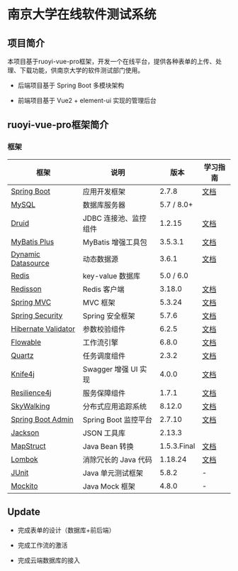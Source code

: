 # 南京大学在线软件测试系统

## 项目简介

本项目基于ruoyi-vue-pro框架，开发一个在线平台，提供各种表单的上传、处理、下载功能，供南京大学的软件测试部门使用。

* 后端项目基于 Spring Boot 多模块架构

* 前端项目基于 Vue2 + element-ui 实现的管理后台



## ruoyi-vue-pro框架简介

### 框架

| 框架                                                         | 说明                  | 版本        | 学习指南                                                     |
| ------------------------------------------------------------ | --------------------- | ----------- | ------------------------------------------------------------ |
| [Spring Boot](https://spring.io/projects/spring-boot)        | 应用开发框架          | 2.7.8       | [文档](https://github.com/YunaiV/SpringBoot-Labs)            |
| [MySQL](https://www.mysql.com/cn/)                           | 数据库服务器          | 5.7 / 8.0+  |                                                              |
| [Druid](https://github.com/alibaba/druid)                    | JDBC 连接池、监控组件 | 1.2.15      | [文档](http://www.iocoder.cn/Spring-Boot/datasource-pool/?yudao) |
| [MyBatis Plus](https://mp.baomidou.com/)                     | MyBatis 增强工具包    | 3.5.3.1     | [文档](http://www.iocoder.cn/Spring-Boot/MyBatis/?yudao)     |
| [Dynamic Datasource](https://dynamic-datasource.com/)        | 动态数据源            | 3.6.1       | [文档](http://www.iocoder.cn/Spring-Boot/datasource-pool/?yudao) |
| [Redis](https://redis.io/)                                   | key-value 数据库      | 5.0 / 6.0   |                                                              |
| [Redisson](https://github.com/redisson/redisson)             | Redis 客户端          | 3.18.0      | [文档](http://www.iocoder.cn/Spring-Boot/Redis/?yudao)       |
| [Spring MVC](https://github.com/spring-projects/spring-framework/tree/master/spring-webmvc) | MVC 框架              | 5.3.24      | [文档](http://www.iocoder.cn/SpringMVC/MVC/?yudao)           |
| [Spring Security](https://github.com/spring-projects/spring-security) | Spring 安全框架       | 5.7.6       | [文档](http://www.iocoder.cn/Spring-Boot/Spring-Security/?yudao) |
| [Hibernate Validator](https://github.com/hibernate/hibernate-validator) | 参数校验组件          | 6.2.5       | [文档](http://www.iocoder.cn/Spring-Boot/Validation/?yudao)  |
| [Flowable](https://github.com/flowable/flowable-engine)      | 工作流引擎            | 6.8.0       | [文档](https://doc.iocoder.cn/bpm/)                          |
| [Quartz](https://github.com/quartz-scheduler)                | 任务调度组件          | 2.3.2       | [文档](http://www.iocoder.cn/Spring-Boot/Job/?yudao)         |
| [Knife4j](https://gitee.com/xiaoym/knife4j)                  | Swagger 增强 UI 实现  | 4.0.0       | [文档](http://www.iocoder.cn/Spring-Boot/Swagger/?yudao)     |
| [Resilience4j](https://github.com/resilience4j/resilience4j) | 服务保障组件          | 1.7.1       | [文档](http://www.iocoder.cn/Spring-Boot/Resilience4j/?yudao) |
| [SkyWalking](https://skywalking.apache.org/)                 | 分布式应用追踪系统    | 8.12.0      | [文档](http://www.iocoder.cn/Spring-Boot/SkyWalking/?yudao)  |
| [Spring Boot Admin](https://github.com/codecentric/spring-boot-admin) | Spring Boot 监控平台  | 2.7.10      | [文档](http://www.iocoder.cn/Spring-Boot/Admin/?yudao)       |
| [Jackson](https://github.com/FasterXML/jackson)              | JSON 工具库           | 2.13.3      |                                                              |
| [MapStruct](https://mapstruct.org/)                          | Java Bean 转换        | 1.5.3.Final | [文档](http://www.iocoder.cn/Spring-Boot/MapStruct/?yudao)   |
| [Lombok](https://projectlombok.org/)                         | 消除冗长的 Java 代码  | 1.18.24     | [文档](http://www.iocoder.cn/Spring-Boot/Lombok/?yudao)      |
| [JUnit](https://junit.org/junit5/)                           | Java 单元测试框架     | 5.8.2       | -                                                            |
| [Mockito](https://github.com/mockito/mockito)                | Java Mock 框架        | 4.8.0       | -                                                            |



## Update

* 完成表单的设计（数据库+前后端）

* 完成工作流的激活

* 完成云端数据库的接入

  